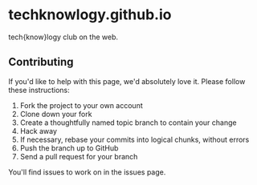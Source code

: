 techknowlogy.github.io
======================

tech{know}logy club on the web. 


Contributing
------------

If you'd like to help with this page, we'd absolutely love it. Please follow these instructions:

1. Fork the project to your own account
2. Clone down your fork
3. Create a thoughtfully named topic branch to contain your change
4. Hack away
5. If necessary, rebase your commits into logical chunks, without errors
6. Push the branch up to GitHub
7. Send a pull request for your branch

You'll find issues to work on in the issues page. 

